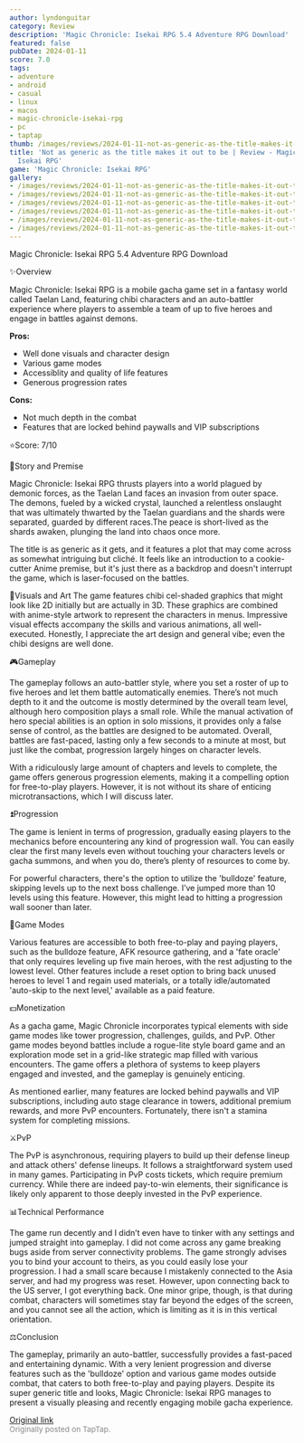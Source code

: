 ```yaml
---
author: lyndonguitar
category: Review
description: 'Magic Chronicle: Isekai RPG 5.4 Adventure RPG Download'
featured: false
pubDate: 2024-01-11
score: 7.0
tags:
- adventure
- android
- casual
- linux
- macos
- magic-chronicle-isekai-rpg
- pc
- taptap
thumb: /images/reviews/2024-01-11-not-as-generic-as-the-title-makes-it-out-to-be--review---magic-chronicle-isekai-rpg-0.avif
title: 'Not as generic as the title makes it out to be | Review - Magic Chronicle:
  Isekai RPG'
game: 'Magic Chronicle: Isekai RPG'
gallery:
- /images/reviews/2024-01-11-not-as-generic-as-the-title-makes-it-out-to-be--review---magic-chronicle-isekai-rpg-0.avif
- /images/reviews/2024-01-11-not-as-generic-as-the-title-makes-it-out-to-be--review---magic-chronicle-isekai-rpg-1.avif
- /images/reviews/2024-01-11-not-as-generic-as-the-title-makes-it-out-to-be--review---magic-chronicle-isekai-rpg-2.avif
- /images/reviews/2024-01-11-not-as-generic-as-the-title-makes-it-out-to-be--review---magic-chronicle-isekai-rpg-3.avif
- /images/reviews/2024-01-11-not-as-generic-as-the-title-makes-it-out-to-be--review---magic-chronicle-isekai-rpg-4.avif
- /images/reviews/2024-01-11-not-as-generic-as-the-title-makes-it-out-to-be--review---magic-chronicle-isekai-rpg-5.avif
---
```

Magic Chronicle: Isekai RPG
5.4
Adventure
RPG
Download

✨Overview

Magic Chronicle: Isekai RPG is a mobile gacha game set in a fantasy world called Taelan Land, featuring chibi characters and an auto-battler experience where players to assemble a team of up to five heroes and engage in battles against demons.


**Pros:**
- Well done visuals and character design
- Various game modes
- Accessiblity and quality of life features
- Generous progression rates



**Cons:**
- Not much depth in the combat
- Features that are locked behind paywalls and VIP subscriptions


⭐️Score: 7/10

📖Story and Premise

Magic Chronicle: Isekai RPG thrusts players into a world plagued by demonic forces, as the Taelan Land faces an invasion from outer space. The demons, fueled by a wicked crystal, launched a relentless onslaught that was ultimately thwarted by the Taelan guardians and the shards were separated, guarded by different races.The peace is short-lived as the shards awaken, plunging the land into chaos once more.

The title is as generic as it gets, and it features a plot that may come across as somewhat intriguing but cliché. It feels like an introduction to a cookie-cutter Anime premise, but it's just there as a backdrop and doesn't interrupt the game, which is laser-focused on the battles.

🎨Visuals and Art
The game features chibi cel-shaded graphics that might look like 2D initially but are actually in 3D. These graphics are combined with anime-style artwork to represent the characters in menus. Impressive visual effects accompany the skills and various animations, all well-executed. Honestly, I appreciate the art design and general vibe; even the chibi designs are well done.

🎮Gameplay

The gameplay follows an auto-battler style, where you set a roster of up to five heroes and let them battle automatically enemies. There’s not much depth to it and the outcome is mostly determined by the overall team level, although hero composition plays a small role. While the manual activation of hero special abilities is an option in solo missions, it provides only a false sense of control, as the battles are designed to be automated. Overall, battles are fast-paced, lasting only a few seconds to a minute at most, but just like the combat, progression largely hinges on character levels.

With a ridiculously large amount of chapters and levels to complete, the game offers generous progression elements, making it a compelling option for free-to-play players. However, it is not without its share of enticing microtransactions, which I will discuss later.

⏫Progression

The game is lenient in terms of progression, gradually easing players to the mechanics before encountering any kind of progression wall. You can easily clear the first many levels even without touching your characters levels or gacha summons, and when you do, there’s plenty of resources to come by.

For powerful characters, there's the option to utilize the 'bulldoze' feature, skipping levels up to the next boss challenge. I’ve jumped more than 10 levels using this feature. However, this might lead to hitting a progression wall sooner than later.

📜Game Modes

Various features are accessible to both free-to-play and paying players, such as the bulldoze feature, AFK resource gathering, and a 'fate oracle' that only requires leveling up five main heroes, with the rest adjusting to the lowest level. Other features include a reset option to bring back unused heroes to level 1 and regain used materials, or a totally idle/automated 'auto-skip to the next level,' available as a paid feature.

💵Monetization

As a gacha game, Magic Chronicle incorporates typical elements with side game modes like tower progression, challenges, guilds, and PvP. Other game modes beyond battles include a rogue-lite style board game and an exploration mode set in a grid-like strategic map filled with various encounters. The game offers a plethora of systems to keep players engaged and invested, and the gameplay is genuinely enticing.

As mentioned earlier, many features are locked behind paywalls and VIP subscriptions, including auto stage clearance in towers, additional premium rewards, and more PvP encounters. Fortunately, there isn't a stamina system for completing missions.

⚔️PvP

The PvP is asynchronous, requiring players to build up their defense lineup and attack others' defense lineups. It follows a straightforward system used in many games. Participating in PvP costs tickets, which require premium currency. While there are indeed pay-to-win elements, their significance is likely only apparent to those deeply invested in the PvP experience.

📊Technical Performance

The game run decently and I didn’t even have to tinker with any settings and jumped straight into gameplay. I did not come across any game breaking bugs aside from server connectivity problems. The game strongly advises you to bind your account to theirs, as you could easily lose your progression. I had a small scare because I mistakenly connected to the Asia server, and had my progress was reset. However, upon connecting back to the US server, I got everything back. One minor gripe, though, is that during combat, characters will sometimes stay far beyond the edges of the screen, and you cannot see all the action, which is limiting as it is in this vertical orientation.

⚖️Conclusion

The gameplay, primarily an auto-battler, successfully provides a fast-paced and entertaining dynamic. With a very lenient progression and diverse features such as the 'bulldoze' option and various game modes outside combat, that caters to both free-to-play and paying players. Despite its super generic title and looks, Magic Chronicle: Isekai RPG manages to present a visually pleasing and recently engaging mobile gacha experience.

[Original link](https://www.taptap.io/post/6808406)<br><span style="font-size: 0.95em; color: #888;">Originally posted on TapTap.</span>
